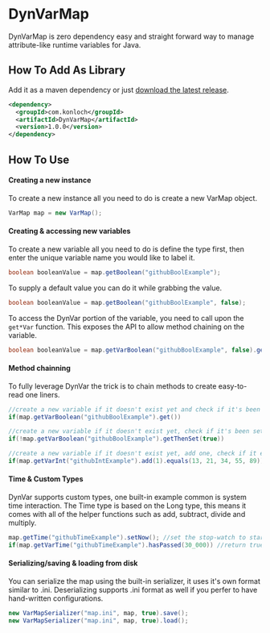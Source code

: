 # DynVarMap
DynVarMap is zero dependency easy and straight forward way to manage attribute-like runtime variables for Java.

## How To Add As Library
Add it as a maven dependency or just [download the latest release](https://github.com/Konloch/DynVarMap/releases).
```xml
<dependency>
  <groupId>com.konloch</groupId>
  <artifactId>DynVarMap</artifactId>
  <version>1.0.0</version>
</dependency>
```

## How To Use
#### Creating a new instance
To create a new instance all you need to do is create a new VarMap object.
```java
VarMap map = new VarMap();
```

#### Creating & accessing new variables
To create a new variable all you need to do is define the type first, then enter the unique variable name you would like to label it.
```java
boolean booleanValue = map.getBoolean("githubBoolExample");
```
To supply a default value you can do it while grabbing the value.
```java
boolean booleanValue = map.getBoolean("githubBoolExample", false);
```
To access the DynVar portion of the variable, you need to call upon the `get*Var` function. This exposes the API to allow method chaining on the variable.
```java
boolean booleanValue = map.getVarBoolean("githubBoolExample", false).get();
```

#### Method chainning
To fully leverage DynVar the trick is to chain methods to create easy-to-read one liners.
```java
//create a new variable if it doesn't exist yet and check if it's been set to true, if it has execute the code below
if(map.getVarBoolean("githubBoolExample").get())
```
```java
//create a new variable if it doesn't exist yet, check if it's been set as true, if it hasn't execute the code below, either way set it to being set as true
if(!map.getVarBoolean("githubBoolExample").getThenSet(true))
```
```java
//create a new variable if it doesn't exist yet, add one, check if it equals any of the numbers, if it does execute the code below
if(map.getVarInt("githubIntExample").add(1).equals(13, 21, 34, 55, 89))
```

#### Time & Custom Types
DynVar supports custom types, one built-in example common is system time interaction. The Time type is based on the Long type, this means it comes with all of the helper functions such as add, subtract, divide and multiply.
```java
map.getTime("githubTimeExample").setNow(); //set the stop-watch to start counting now
if(map.getVarTime("githubTimeExample").hasPassed(30_000)) //return true if 30 seconds have passed
```

#### Serializing/saving & loading from disk
You can serialize the map using the built-in serializer, it uses it's own format similar to .ini.
Deserializing supports .ini format as well if you perfer to have hand-written configurations.
```java
new VarMapSerializer("map.ini", map, true).save();
new VarMapSerializer("map.ini", map, true).load();
```